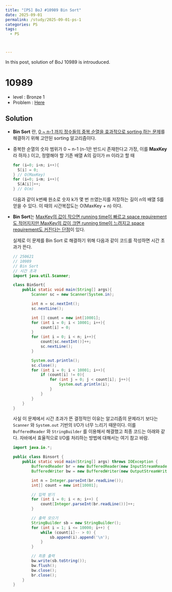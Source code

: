 ```yaml
---
title: "[PS] BoJ #10989 Bin Sort"
date: 2025-09-01
permalink: /study/2025-09-01-ps-1
categories: PS
tags: 
  - PS



---
```


In this post, solution of BoJ 10989 is introuduced. 



# 10989

- level : Bronze 1
- Problem : <a href = "https://www.acmicpc.net/problem/10989"> Here </a>



## Solution

- **Bin Sort** 란, <u>0 ~ n-1 까지 정수들의 중복 순열을 효과적으로 sorting 하는 문제</u>를 해결하기 위해 고안된 sorting 알고리즘이다. 

- 중복한 순열의 숫자 범위가 0 ~ n-1 (n-1은 반드시 존재한다고 가정, 이를 **MaxKey** 라 하자.) 이고, 정렬해야 할 기존 배열 A의 길이가 m 이라고 할 때 

  ```java
  for (i=0; i<n; i++){
    S[i] = 0;
  } // O(MaxKey)
  for (i=0; i<m; i++){
    S[A[i]]++;
  } // O(m)
  ```

  다음과 같이 k번째 원소로 숫자 k가 몇 번 쓰였는지를 저장하는 길이 n의 배열 S를 얻을 수 있다. 이 때의 시간복잡도는 O(MaxKey + n) 이다.

- **Bin Sort**는 <u>MaxKey의 값이 작으면 running time이 빠르고 space requirement도 적어지지만 MaxKey의 값이 크면 running time이 느려지고 space requirement도 커진다는 단점</u>이 있다.

  실제로 이 문제를 Bin Sort 로 해결하기 위해 다음과 같이 코드를 작성하면 시간 초과가 뜬다. 

  ```java
  // 250621 
  // 10989
  // Bin Sort
  // 시간 초과
  import java.util.Scanner;
  
  class BinSort{
      public static void main(String[] args){
          Scanner sc = new Scanner(System.in);
  
          int n = sc.nextInt();
          sc.nextLine();
  
          int [] count = new int[10001];
          for (int i = 0; i < 10001; i++){
              count[i] = 0;
          }
          for (int i = 0; i < n; i++){
              count[sc.nextInt()]++;
              sc.nextLine();
          }
  
          System.out.println();
          sc.close();
          for (int i = 0; i < 10001; i++){
              if (count[i] != 0){
                  for (int j = 0; j < count[i]; j++){
                      System.out.println(i);
                  }
              }
          }
      }
  }
  ```

  사실 이 문제에서 시간 초과가 뜬 결정적인 이유는 알고리즘의 문제라기 보다는 `Scanner` 와 `System.out` 기반의 I/O가 너무 느리기 때문이다. 이를 `BufferedReader` 와 `StringBuilder` 를 이용해서 해결했고 최종 코드는 아래와 같다. 자바에서 효율적으로 I/O를 처리하는 방법에 대해서는 <a here="https://arcstone09.github.io/study/2025-09-02-java-3"> 여기 </a> 참고 바람.
  
  ```java
  import java.io.*;
  
  public class Binsort {
      public static void main(String[] args) throws IOException {
          BufferedReader br = new BufferedReader(new InputStreamReader(System.in));
          BufferedWriter bw = new BufferedWriter(new OutputStreamWriter(System.out));
  
          int n = Integer.parseInt(br.readLine());
          int[] count = new int[10001];
  
          // 입력 받기
          for (int i = 0; i < n; i++) {
              count[Integer.parseInt(br.readLine())]++;
          }
  
          // 출력 모으기
          StringBuilder sb = new StringBuilder();
          for (int i = 1; i <= 10000; i++) {
              while (count[i]-- > 0) {
                  sb.append(i).append('\n');
              }
          }
  
          // 최종 출력
          bw.write(sb.toString());
          bw.flush();
          bw.close();
          br.close();
      }
  }
  
  ```
  
  